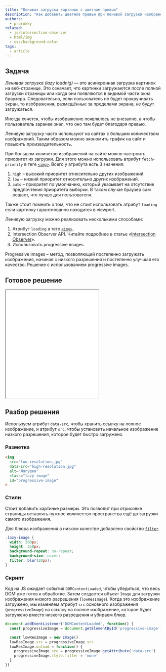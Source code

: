 ```yaml
---
title: "Ленивая загрузка картинок с цветным превью"
description: "Как добавить цветное превью при ленивой загрузки изображения."
authors:
  - prorokky
related:
  - js/intersection-observer
  - html/img
  - css/background-color
tags:
  - article
---
```


## Задача

_Ленивая загрузка (lazy loadnig)_ — это асинхронная загрузка картинок на веб-странице. Это означает, что картинки загружаются после полной загрузки страницы или когда они появляются в видимой части окна браузера. Следовательно, если пользователь не будет прокручивать экран, то изображения, размещённые за пределами экрана, не будут загружаться.

Иногда хочется, чтобы изображение появлялось не внезапно, а чтобы пользователь заранее знал, что оно там будет благодаря превью.

Ленивую загрузку часто используют на сайтах с большим количеством изображений. Таким образом можно экономить трафик на сайт и повысить производительность.

При большом количетво изображений на сайте можно настроить приоритет их загрузки. Для этого можно использовать атрибут `fetch-priority` в теге [`<img>`](/html/img/). Всего у атрибута есть 3 значения:

1. `high` – высокий приоритет относительно других изображений.
1. `low` – низкий приоритет относительно других изображений.
1. `auto` – приоритет по умолчанию, который указывает на отсутствие предпочтения приоритета выборки. В таком случае браузер сам решает, что лучше для пользователя.

Также стоит помнить о том, что не стоит использовать атрибут `loading` если картинку гарантиованно находится в viewport.

Ленивую загрузку можно реализовать несколькими способами:

1. Атрибут `loading` в теге [`<img>`](/html/img/).
1. Intersection Observer API. Читайте подробнее в статье «[Intersection Observer](/js/intersection-observer/)».
1. Использовать progressive images.

Progressive images – метод, позволяющий постепенно загружать изображения, начиная с низкого разрешения и постепенно улучшая его качество.
Решение с использованием progressive images.

## Готовое решение

<iframe title="Ленивая загрузка" src="demos/lazy-load/" height="350"></iframe>

## Разбор решения

Используем атрибут `data-src`, чтобы хранить ссылку на полное изображение, и атрибут `src`, чтобы установить начальное изображение низкого разрешения, которое будет быстро загружено.
### Разметка

```html
<img
  src="low-resolution.jpg"
  data-src="high-resolution.jpg"
  alt="Лягушка"
  class="lazy-image"
  id="progressive-image"
>
```

### Стили

Стоит добавить картинке размеры. Это позволит при отрисовке страницы оставлять нужное количество пространства ещё до загрузки самого изображения.

Для блюра изображения в низком качестве добавлено свойство [`filter`](/css/filter/).

```css
.lazy-image {
  width: 300px;
  height: 250px;
  background-repeat: no-repeat;
  background-size: cover;
  filter: blur(20px);
}
```

### Скрипт

Код на JS ожидает события `DOMContentLoaded`, чтобы убедиться, что весь DOM уже готов к обработке. Затем создается объект `Image` для загрузки изображения низкого разрешения (`lowResImage`). Когда это изображение загружено, мы изменяем атрибут `src` основного изображения (`progressiveImage`) на ссылку на полное изображение, которое будет загружено вместо низкого разрешения и убираем блюр.
```javascript
document.addEventListener('DOMContentLoaded', function() {
  const progressiveImage = document.getElementById('progressive-image')

  const lowResImage = new Image()
  lowResImage.src = progressiveImage.src
  lowResImage.onload = function() {
    progressiveImage.src = progressiveImage.getAttribute('data-src')
    progressiveImage.style.filter = 'none'
  }
})
```
